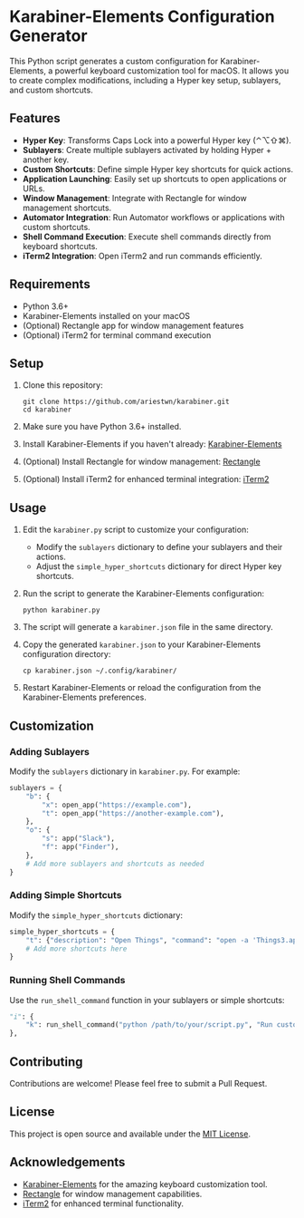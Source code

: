# Karabiner-Elements Configuration Generator

This Python script generates a custom configuration for Karabiner-Elements, a powerful keyboard customization tool for macOS. It allows you to create complex modifications, including a Hyper key setup, sublayers, and custom shortcuts.

## Features

- **Hyper Key**: Transforms Caps Lock into a powerful Hyper key (⌃⌥⇧⌘).
- **Sublayers**: Create multiple sublayers activated by holding Hyper + another key.
- **Custom Shortcuts**: Define simple Hyper key shortcuts for quick actions.
- **Application Launching**: Easily set up shortcuts to open applications or URLs.
- **Window Management**: Integrate with Rectangle for window management shortcuts.
- **Automator Integration**: Run Automator workflows or applications with custom shortcuts.
- **Shell Command Execution**: Execute shell commands directly from keyboard shortcuts.
- **iTerm2 Integration**: Open iTerm2 and run commands efficiently.

## Requirements

- Python 3.6+
- Karabiner-Elements installed on your macOS
- (Optional) Rectangle app for window management features
- (Optional) iTerm2 for terminal command execution

## Setup

1. Clone this repository:
   ```
   git clone https://github.com/ariestwn/karabiner.git
   cd karabiner
   ```

2. Make sure you have Python 3.6+ installed.

3. Install Karabiner-Elements if you haven't already: [Karabiner-Elements](https://karabiner-elements.pqrs.org/)

4. (Optional) Install Rectangle for window management: [Rectangle](https://rectangleapp.com/)

5. (Optional) Install iTerm2 for enhanced terminal integration: [iTerm2](https://iterm2.com/)

## Usage

1. Edit the `karabiner.py` script to customize your configuration:
   - Modify the `sublayers` dictionary to define your sublayers and their actions.
   - Adjust the `simple_hyper_shortcuts` dictionary for direct Hyper key shortcuts.

2. Run the script to generate the Karabiner-Elements configuration:
   ```
   python karabiner.py
   ```

3. The script will generate a `karabiner.json` file in the same directory.

4. Copy the generated `karabiner.json` to your Karabiner-Elements configuration directory:
   ```
   cp karabiner.json ~/.config/karabiner/
   ```

5. Restart Karabiner-Elements or reload the configuration from the Karabiner-Elements preferences.

## Customization

### Adding Sublayers

Modify the `sublayers` dictionary in `karabiner.py`. For example:

```python
sublayers = {
    "b": {
        "x": open_app("https://example.com"),
        "t": open_app("https://another-example.com"),
    },
    "o": {
        "s": app("Slack"),
        "f": app("Finder"),
    },
    # Add more sublayers and shortcuts as needed
}
```

### Adding Simple Shortcuts

Modify the `simple_hyper_shortcuts` dictionary:

```python
simple_hyper_shortcuts = {
    "t": {"description": "Open Things", "command": "open -a 'Things3.app'"},
    # Add more shortcuts here
}
```

### Running Shell Commands

Use the `run_shell_command` function in your sublayers or simple shortcuts:

```python
"i": {
    "k": run_shell_command("python /path/to/your/script.py", "Run custom Python script"),
},
```

## Contributing

Contributions are welcome! Please feel free to submit a Pull Request.

## License

This project is open source and available under the [MIT License](LICENSE).

## Acknowledgements

- [Karabiner-Elements](https://karabiner-elements.pqrs.org/) for the amazing keyboard customization tool.
- [Rectangle](https://rectangleapp.com/) for window management capabilities.
- [iTerm2](https://iterm2.com/) for enhanced terminal functionality.